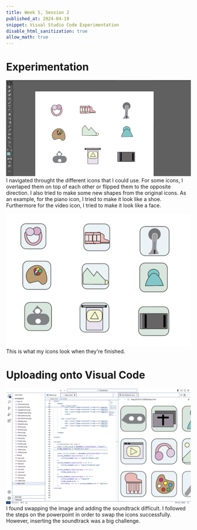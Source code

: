 ```yaml
---
title: Week 5, Session 2
published_at: 2024-04-19
snippet: Visual Studio Code Experimentation
disable_html_sanitization: true
allow_math: true
---
```


# Experimentation

![swap](/static/W5/tools.jpeg)
I navigated throught the different icons that I could use. For some icons, I overlaped them on top of each other or flipped them to the opposite direction. I also tried to make some new shapes from the original icons. As an example, for the piano icon, I tried to make it look like a shoe. Furthermore for the video icon, I tried to make it look like a face. 

![swap](/static/W5/finishedicons2.jpeg)
This is what my icons look when they're finished. 

# Uploading onto Visual Code
![swap](/static/W5/trouble.jpeg)
I found swapping the image and adding the soundtrack difficult. I followed the steps on the powerpoint in order to swap the icons successfully. However, inserting the soundtrack was a big challenge. 